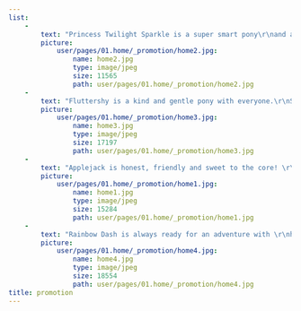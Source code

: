 ```yaml
---
list:
    -
        text: "Princess Twilight Sparkle is a super smart pony\r\nand a natural born leader. She is good at helping\r\nher pony friends use their skills and talents to get \r\nthe job done, while discovering new things about\r\nherself and all her amazing friends!"
        picture:
            user/pages/01.home/_promotion/home2.jpg:
                name: home2.jpg
                type: image/jpeg
                size: 11565
                path: user/pages/01.home/_promotion/home2.jpg
    -
        text: "Fluttershy is a kind and gentle pony with everyone.\r\nShe likes to help her pony friends solve their problems.\r\nShe takes good care of the animals in Ponyville by feeding\r\nthem and giving them a good home."
        picture:
            user/pages/01.home/_promotion/home3.jpg:
                name: home3.jpg
                type: image/jpeg
                size: 17197
                path: user/pages/01.home/_promotion/home3.jpg
    -
        text: "Applejack is honest, friendly and sweet to the core! \r\nShe is always ready to lend a hoof to help her pony\r\n friends. She lives and works at Sweet Apple Acres \r\nand she makes sure to take good care of the environment."
        picture:
            user/pages/01.home/_promotion/home1.jpg:
                name: home1.jpg
                type: image/jpeg
                size: 15284
                path: user/pages/01.home/_promotion/home1.jpg
    -
        text: "Rainbow Dash is always ready for an adventure with \r\nher MY LITTLE PONY friends. Rain or shine, she is a \r\nloyal dependable friend who will never let you down!"
        picture:
            user/pages/01.home/_promotion/home4.jpg:
                name: home4.jpg
                type: image/jpeg
                size: 18554
                path: user/pages/01.home/_promotion/home4.jpg
title: promotion
---
```



